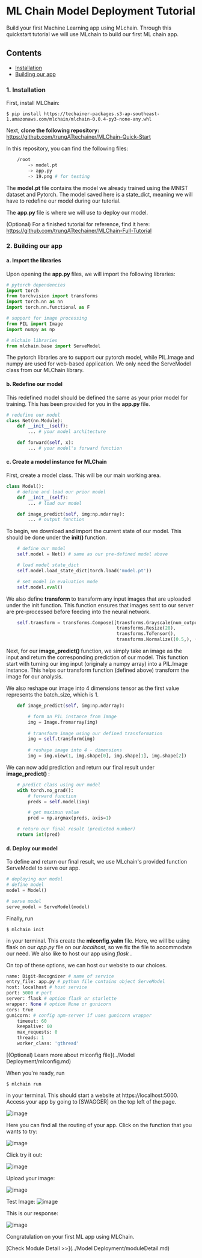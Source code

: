 # ML Chain Model Deployment Tutorial

Build your first Machine Learning app using MLchain. Through this quickstart tutorial we will
use MLchain to build our first ML chain app. 

## Contents

- [Installation]()
- [Building our app]()

### 1. Installation

First, install MLChain:

    $ pip install https://techainer-packages.s3-ap-southeast-1.amazonaws.com/mlchain/mlchain-0.0.4-py3-none-any.whl

Next, <b> clone the following repository: </b> https://github.com/trungATtechainer/MLChain-Quick-Start

In this repository, you can find the following files:

```bash    
    /root
        -> model.pt
        -> app.py
        -> 19.png # for testing
```

The <b> model.pt </b> file contains the model we already trained using the MNIST dataset and Pytorch.
The model saved here is a state_dict, meaning we will have to redefine our model during 
our tutorial.

The <b> app.py </b> file is where we will use to deploy our model.

(Optional) For a finished tutorial for reference, find it here: https://github.com/trungATtechainer/MLChain-Full-Tutorial

### 2. Building our app

#### a. Import the libraries
Upon opening the <b> app.py </b> files, we will import the following libraries:

```python
# pytorch dependencies
import torch
from torchvision import transforms
import torch.nn as nn
import torch.nn.functional as F

# support for image processing
from PIL import Image
import numpy as np

# mlchain libraries
from mlchain.base import ServeModel
```

The pytorch libraries are to support our pytorch model, while PIL.Image and numpy are used for web-based application.
We only need the ServeModel class from our MLChain library.

#### b. Redefine our model
This redefined model should be defined the same as your prior model for training.
This has been provided for you in the <b> app.py </b> file. 

```python
# redefine our model
class Net(nn.Module):
    def __init__(self):
        ... # your model architecture

    def forward(self, x):
        ... # your model's forward function
```

#### c. Create a model instance for MLChain

First, create a model class. This will be our main working area. 

```python
class Model():
    # define and load our prior model
    def __init__(self):
        ... # load our model

    def image_predict(self, img:np.ndarray):
        ... # output function
```

To begin, we download and import the current state of our model. This should be done under the <b> init() </b> function.

```python
    # define our model
    self.model = Net() # same as our pre-defined model above

    # load model state_dict
    self.model.load_state_dict(torch.load('model.pt'))

    # set model in evaluation mode
    self.model.eval()
```

We also define <b> transform </b> to transform any input images that are uploaded under the init function.
This function ensures that images sent to our server are pre-processed before feeding into the neural network.

```python
    self.transform = transforms.Compose([transforms.Grayscale(num_output_channels=1),
                                         transforms.Resize(28),
                                         transforms.ToTensor(),
                                         transforms.Normalize((0.5,), (0.5,))])
```

Next, for our <b> image_predict() </b> function, we simply take an image as the input and return the corresponding
prediction of our model. This function start with turning our img input (originaly a numpy array) into 
a PIL.Image instance. This helps our transform function (defined above) transform the image for our analysis.

We also reshape our image into 4 dimensions tensor as the first value represents the batch_size, which is 1.

```python
    def image_predict(self, img:np.ndarray):

        # form an PIL instance from Image
        img = Image.fromarray(img)
    
        # transform image using our defined transformation
        img = self.transform(img)
    
        # reshape image into 4 - dimensions
        img = img.view(1, img.shape[0], img.shape[1], img.shape[2])
```

We can now add prediction and return our final result under <b> image_predict() </b>:
```python
    # predict class using our model
    with torch.no_grad():
        # forward function
        preds = self.model(img)

        # get maximun value
        pred = np.argmax(preds, axis=1)

    # return our final result (predicted number)
    return int(pred)
```

#### d. Deploy our model
To define and return our final result, we use MLchain's provided function
ServeModel to serve our app.

```python
# deploying our model
# define model
model = Model()

# serve model
serve_model = ServeModel(model)
```

Finally, run 

    $ mlchain init 

in your terminal. This create the <b> mlconfig.yalm </b> file. 
Here, we will be using flask on our <i> app.py </i> file on our <i> localhost</i>, so we fix the file to accommodate our need.
We also like to host our app using <i> flask </i>.

On top of these options, we can host our website to our choices.

```python
name: Digit-Recognizer # name of service
entry_file: app.py # python file contains object ServeModel
host: localhost # host service
port: 5000 # port
server: flask # option flask or starlette
wrapper: None # option None or gunicorn
cors: true
gunicorn: # config apm-server if uses gunicorn wrapper
    timeout: 60
    keepalive: 60
    max_requests: 0
    threads: 1
    worker_class: 'gthread'
```

[(Optional) Learn more about mlconfig file](../Model Deployment/mlconfig.md)

When you're ready, run 

    $ mlchain run
    
in your terminal. This should start a website at https://localhost:5000. Access your app
by going to [SWAGGER] on the top left of the page. 

![image](../img/Model%20Deployment/tutorial_first_page.jpg)

Here you can find all the routing of your app. Click on the function that you wants to try:

![image](../img/Model%20Deployment/tutorial_routing.jpg)

Click try it out:

![image](../img/Model%20Deployment/tutorial_try_it_out.jpg)

Upload your image:

![image](../img/Model%20Deployment/tutorial_upload_execute.jpg)

Test Image:
![image](../img/Model%20Deployment/19.png)

This is our response: 

![image](../img/Model%20Deployment/tutorial_output.jpg)

 Congratulation on your first ML app using MLChain.

[Check Module Detail >>](../Model Deployment/moduleDetail.md)